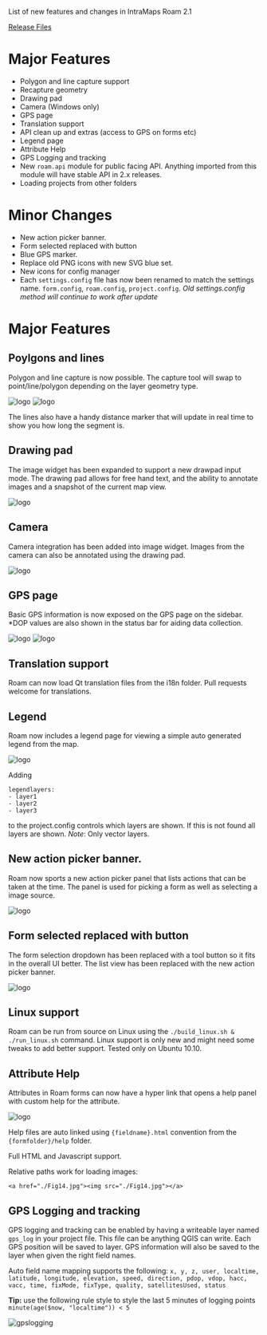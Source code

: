 List of new features and changes in IntraMaps Roam 2.1

[Release Files](https://github.com/DMS-Aus/Roam/releases/tag/v2.1)

# Major Features

- Polygon and line capture support
- Recapture geometry
- Drawing pad
- Camera (Windows only)
- GPS page
- Translation support
- API clean up and extras (access to GPS on forms etc)
- Legend page
- Attribute Help
- GPS Logging and tracking
- New `roam.api` module for public facing API.  Anything imported from this module will have stable API in 2.x releases.
- Loading projects from other folders

# Minor Changes
- New action picker banner.
- Form selected replaced with button
- Blue GPS marker.
- Replace old PNG icons with new SVG blue set.
- New icons for config manager
- Each `settings.config` file has now been renamed to match the settings name.  `form.config`, `roam.config`, `project.config`.  *Old settings.config method will continue to work after update*

# Major Features

## Poylgons and lines
Polygon and line capture is now possible. The capture tool will swap to point/line/polygon depending on the layer geometry type.

![logo](../images/polygon.png)
![logo](../images/line.png)

The lines also have a handy distance marker that will update in real time to show you how long the segment is.

## Drawing pad
The image widget has been expanded to support a new drawpad input mode.  The drawing pad allows for free hand text, and the ability to annotate images and a snapshot of the current map view.

![logo](../images/drawingpad.png)

## Camera
Camera integration has been added into image widget.  Images from the camera can also be annotated using the drawing pad.

![logo](http://i.imgur.com/C7c40Gl.png)

## GPS page
Basic GPS information is now exposed on the GPS page on the sidebar. *DOP values are also shown in the status bar for aiding data collection.

![logo](../images/gps_page.png)
![logo](../images/gps_status.png)

## Translation support
Roam can now load Qt translation files from the i18n folder. Pull requests welcome for translations.

## Legend
Roam now includes a legend page for viewing a simple auto generated legend from the map.

![logo](../images/legend.png)

Adding 

```
legendlayers:
- layer1
- layer2
- layer3
```
to the project.config controls which layers are shown.  If this is not found all layers are shown. *Note*: Only vector layers.

## New action picker banner.
Roam now sports a new action picker panel that lists actions that can be taken at the time.  The panel is used for picking a form as well as selecting a image source.

![logo](../images/actionbanner.png)

## Form selected replaced with button
The form selection dropdown has been replaced with a tool button so it fits in the overall UI better.  The list view has been replaced with the new action picker banner.

![logo](../images/actionbanner_forms.png)

## Linux support
Roam can be run from source on Linux using the `./build_linux.sh & ./run_linux.sh` command.  Linux support is only new and might need some tweaks to add better support. Tested only on Ubuntu 10.10.

## Attribute Help
Attributes in Roam forms can now have a hyper link that opens a help panel with custom help for the attribute.

![logo](../images/help.png)

Help files are auto linked using `{fieldname}.html` convention from the `{formfolder}/help` folder.

Full HTML and Javascript support.

Relative paths work for loading images:

`<a href="./Fig14.jpg"><img src="./Fig14.jpg"></a>`

## GPS Logging and tracking

GPS logging and tracking can be enabled by having a writeable layer named `gps_log` in your project file. This file can be anything QGIS can write. Each GPS position will be saved to layer. GPS information will also be saved to the layer when given the right field names.  

Auto field name mapping supports the following:
`x, y, z, user, localtime, latitude, longitude, elevation, speed, direction, pdop, vdop, hacc, vacc, time, fixMode, fixType, quality, satellitesUsed, status`

**Tip:** use the following rule style to style the last 5 minutes of logging points `minute(age($now, "localtime")) < 5`

![gpslogging](../images/gpslogging.png)
